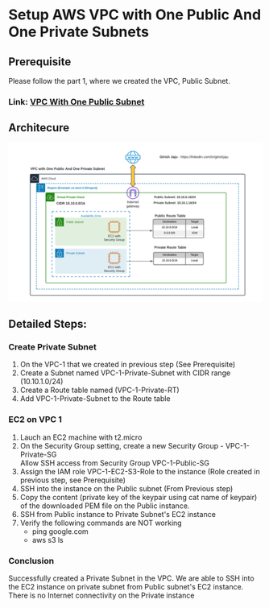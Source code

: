 # Setup AWS VPC with One Public And One Private Subnets

## Prerequisite
Please follow the part 1, where we created the VPC, Public Subnet.
### Link: [VPC With One Public Subnet](/aws-vpc-and-networking/01-vpc-one-public-subnet/)

## Architecure
![](images/vpc-public-private-subnets.png)


## Detailed Steps:
### Create Private Subnet
1. On the VPC-1 that we created in previous step (See Prerequisite)
2. Create a Subnet named VPC-1-Private-Subnet with CIDR range (10.10.1.0/24)
3. Create a Route table named (VPC-1-Private-RT)
4. Add VPC-1-Private-Subnet to the Route table


### EC2 on VPC 1
1. Lauch an EC2 machine with t2.micro
2. On the Security Group setting, create a new Security Group - VPC-1-Private-SG<br>
   Allow SSH access from Security Group VPC-1-Public-SG<br>
3. Assign the IAM role VPC-1-EC2-S3-Role to the instance (Role created in previous step, see Prerequisite) 
4. SSH into the instance on the Public subnet (From Previous step)
5. Copy the content (private key of the keypair using cat name of keypair) of the downloaded PEM file on the Public instance.
6. SSH from Public instance to Private Subnet's EC2 instance
4. Verify the following commands are NOT working
    - ping google.com
    - aws s3 ls

### Conclusion

Successfully created a Private Subnet in the VPC. 
We are able to SSH into the EC2 instance on private subnet from Public subnet's EC2 instance.
There is no Internet connectivity on the Private instance
